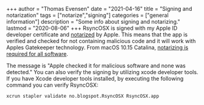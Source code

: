 +++
author = "Thomas Evensen"
date = "2021-04-16"
title =  "Signing and notarization"
tags = ["notarize","signing"]
categories = ["general information"]
description = "Some info about signing and notarizing."
lastmod = "2020-08-06"
+++
RsyncOSX is signed with my Apple ID developer certificate and [notarized](https://support.apple.com/en-us/HT202491) by Apple. This means that the app is verified and checked for not containing malicious code and it will work with Apples Gatekeeper technology. From macOS 10.15 Catalina, [notarizing is required for all software](https://developer.apple.com/documentation/security/notarizing_your_app_before_distribution).

The message is "Apple checked it for malicious software and none was detected." You can also verify the signing by utilizing xcode developer tools. If you have Xcode developer tools installed, by executing the following command you can verify RsyncOSX:

`xcrun stapler validate no.blogspot.RsyncOSX RsyncOSX.app`
